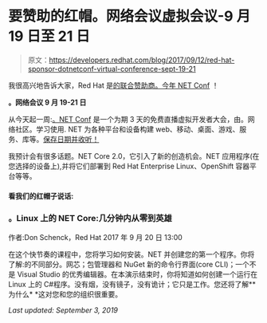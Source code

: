 # 要赞助的红帽。网络会议虚拟会议-9 月 19 日至 21 日

> 原文：<https://developers.redhat.com/blog/2017/09/12/red-hat-sponsor-dotnetconf-virtual-conference-sept-19-21>

我很高兴地告诉大家，Red Hat 是[的联合赞助商。今年 NET Conf](https://www.dotnetconf.net/?utm_source=redhat&utm_campaign=netconfsavedate) ！

**。网络会议 9 月 19-21 日**

从今天起一周:[。NET Conf](https://www.dotnetconf.net/?utm_source=redhat&utm_campaign=netconfsavedate) 是一个为期 3 天的免费直播虚拟开发者大会，由。网络社区。学习使用. NET 为各种平台和设备构建 web、移动、桌面、游戏、服务、库等。[保存日期并收听！](https://www.dotnetconf.net/?utm_source=redhat&utm_campaign=netconfsavedate)

我预计会有很多话题。NET Core 2.0，它引入了新的创造机会。NET 应用程序(在您选择的设备上),并将它们部署到 Red Hat Enterprise Linux、OpenShift 容器平台等等。

#### 看我们的红帽子说话:

### **。Linux 上的 NET Core:几分钟内从零到英雄**

作者:Don Schenck，Red Hat
2017 年 9 月 20 日 13:00

在这个快节奏的课程中，您将学习如何安装。NET 并创建您的第一个程序。你将了解:的不同部分。网芯；包管理器和 NuGet 新的命令行界面(core CLI)；一个不是 Visual Studio 的优秀编辑器。在本演示结束时，你将知道如何创建一个运行在 Linux 上的 C#程序。没有烟，没有镜子，没有诡计；它只是工作。您还将了解**为什么* *这对您和您的组织很重要。

*Last updated: September 3, 2019*